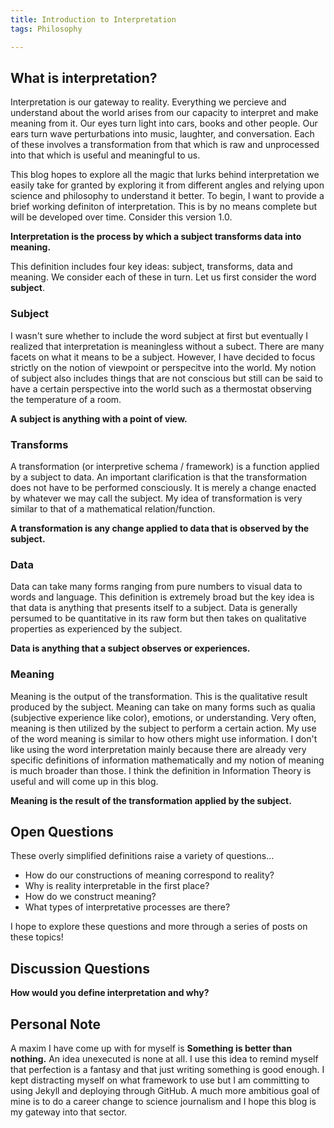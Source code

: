 ```yaml
---
title: Introduction to Interpretation
tags: Philosophy

---
```


## What is interpretation? 

Interpretation is our gateway to reality. Everything we percieve and understand about the world arises from our capacity to interpret and make meaning from it. Our eyes turn light into cars, books and other people. Our ears turn wave perturbations into music, laughter, and conversation. Each of these involves a transformation from that which is raw and unprocessed into that which is useful and meaningful to us.

This blog hopes to explore all the magic that lurks behind interpretation we easily take for granted by exploring it from different angles and relying upon science and philosophy to understand it better. To begin, I want to provide a brief working definiton of interpretation. This is by no means complete but will be developed over time. Consider this version 1.0. 

**Interpretation is the process by which a subject transforms data into meaning.**

This definition includes four key ideas: subject, transforms, data and meaning. We consider each of these in turn. Let us first consider the word **subject**.

### Subject

I wasn't sure whether to include the word subject at first but eventually I realized that interpretation is meaningless without a subect. There are many facets on what it means to be a subject. However, I have decided to focus strictly on the notion of viewpoint or perspecitve into the world. My notion of subject also includes things that are not conscious but still can be said to have a certain perspective into the world such as a thermostat observing the temperature of a room.

**A subject is anything with a point of view.**

### Transforms

A transformation (or interpretive schema / framework) is a function applied by a subject to data. An important clarification is that the transformation does not have to be performed consciously. It is merely a change enacted by whatever we may call the subject. My idea of transformation is very similar to that of a mathematical relation/function.

**A transformation is any change applied to data that is observed by the subject.**

### Data

Data can take many forms ranging from pure numbers to visual data to words and language. This definition is extremely broad but the key idea is that data is anything that presents itself to a subject. Data is generally persumed to be quantitative in its raw form but then takes on qualitative properties as experienced by the subject.


**Data is anything that a subject observes or experiences.**

### Meaning

Meaning is the output of the transformation. This is the qualitative result produced by the subject. Meaning can take on many forms such as qualia (subjective experience like color), emotions, or understanding. Very often, meaning is then utilized by the subject to perform a certain action. My use of the word meaning is similar to how others might use information. I don't like using the word interpretation mainly because there are already very specific definitions of information mathematically and my notion of meaning is much broader than those. I think the definition in Information Theory is useful and will come up in this blog.

**Meaning is the result of the transformation applied by the subject.**

## Open Questions

These overly simplified definitions raise a variety of questions...

* How do our constructions of meaning correspond to reality?
* Why is reality interpretable in the first place?
* How do we construct meaning?
* What types of interpretative processes are there?

I hope to explore these questions and more through a series of posts on these topics!

## Discussion Questions

**How would you define interpretation and why?**

## Personal Note

A maxim I have come up with for myself is **Something is better than nothing.** An idea unexecuted is none at all. I use this idea to remind myself that perfection is a fantasy and that just writing something is good enough. I kept distracting myself on what framework to use but I am committing to using Jekyll and deploying through GitHub. A much more ambitious goal of mine is to do a career change to science journalism and I hope this blog is my gateway into that sector.

